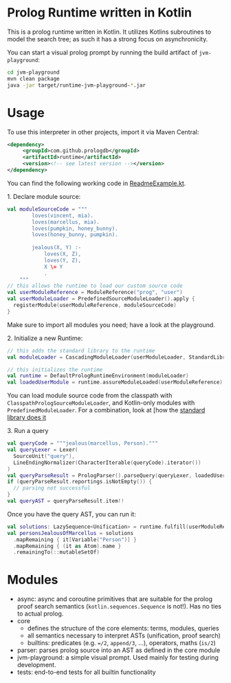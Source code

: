 # Prolog Runtime written in Kotlin

This is a prolog runtime written in Kotlin. It utilizes Kotlins subroutines
to model the search tree; as such it has a strong focus on asynchronicity.

You can start a visual prolog prompt by running the build artifact of `jvm-playground`:

```bash
cd jvm-playground
mvn clean package
java -jar target/runtime-jvm-playground-*.jar
```

# Usage

To use this interpreter in other projects, import it via Maven Central:

```xml
<dependency>
     <groupId>com.github.prologdb</groupId>
     <artifactId>runtime</artifactId>
     <version><!-- see latest version --></version>
</dependency>
```

You can find the following working code in [ReadmeExample.kt](jvm-playground/src/main/kotlin/ReadmeExample.kt).

1\. Declare module source:

```kotlin
val moduleSourceCode = """
        loves(vincent, mia).
        loves(marcellus, mia).
        loves(pumpkin, honey_bunny).
        loves(honey_bunny, pumpkin).
        
        jealous(X, Y) :-
            loves(X, Z),
            loves(Y, Z),
            X \= Y
            .
    """
// this allows the runtime to load our custom source code
val userModuleReference = ModuleReference("prog", "user")
val userModuleLoader = PredefinedSourceModuleLoader().apply {
  registerModule(userModuleReference, moduleSourceCode)
}
```

Make sure to import all modules you need; have a look at the playground.

2\. Initialize a new Runtime:

```kotlin
// this adds the standard library to the runtime
val moduleLoader = CascadingModuleLoader(userModuleLoader, StandardLibraryModuleLoader)

// this initializes the runtime
val runtime = DefaultPrologRuntimeEnvironment(moduleLoader)
val loadedUserModule = runtime.assureModuleLoaded(userModuleReference)
```

You can load module source code from the classpath with `ClasspathPrologSourceModuleLoader`,
and Kotlin-only modules with `PredefinedModuleLoader`. For a combination, look at [how the
[standard library does it](stdlib/src/main/kotlin/com/github/prologdb/runtime/stdlib/loader/StandardLibraryModuleLoader.kt)

3\. Run a query


```kotlin
val queryCode = """jealous(marcellus, Person)."""
val queryLexer = Lexer(
  SourceUnit("query"),
  LineEndingNormalizer(CharacterIterable(queryCode).iterator())
)
val queryParseResult = PrologParser().parseQuery(queryLexer, loadedUserModule.localOperators)
if (queryParseResult.reportings.isNotEmpty()) {
  // parsing not successful
}
val queryAST = queryParseResult.item!!
```

Once you have the query AST, you can run it:

```kotlin
val solutions: LazySequence<Unification> = runtime.fulfill(userModuleReference.moduleName, queryAST)
val personsJealousOfMarcellus = solutions
  .mapRemaining { it[Variable("Person")] }
  .mapRemaining { (it as Atom).name }
  .remainingTo(::mutableSetOf)
```

# Modules

* async: async and coroutine primitives that are suitable for the prolog proof search 
  semantics (`kotlin.sequences.Sequence` is not!). Has no ties to actual prolog.
* core
  * defines the structure of the core elements: terms, modules, queries
  * all semantics necessary to interpret ASTs (unification, proof search)
  * builtins: predicates (e.g. `=/2`, `append/3`, ...), operators, maths (`is/2`)
* parser: parses prolog source into an AST as defined in the core module
* jvm-playground: a simple visual prompt. Used mainly for testing during development.
* tests: end-to-end tests for all builtin functionality
